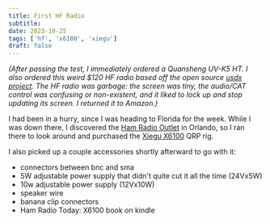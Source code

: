 ```yaml
---
title: First HF Radio
subtitle: 
date: 2023-10-25
tags: ['hf', 'x6100', 'xiegu']
draft: false
---
```


_(After passing the test, 
I immediately ordered a Quansheng UV-K5 HT.
I also ordered this weird $120 HF radio based
off the open source [usdx project](https://github.com/threeme3/usdx). 
The HF radio was garbage: 
the screen was tiny, 
the audio/CAT control was confusing or non-existent,
and it liked to lock up and stop updating its screen.
I returned it to Amazon.)_

I had been in a hurry,
since I was heading to Florida for the week.
While I was down there, 
I discovered the [Ham Radio Outlet](https://www.hamradio.com/)
in Orlando, so I ran there to look around
and purchased the [Xiegu X6100](https://xiegu.eu/product/xiegu-x6100-hf-50mhz-portable-sdr-transceiver/)
QRP rig.

I also picked up a couple accessories shortly afterward to go with it:
- connectors between bnc and sma
- 5W adjustable power supply that didn't quite cut it all the time (24Vx5W)
- 10w adjustable power supply (12Vx10W)
- speaker wire
- banana clip connectors
- Ham Radio Today: X6100 book on kindle
